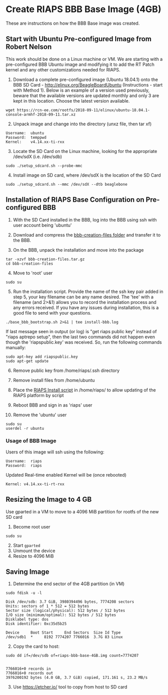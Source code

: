 # Create RIAPS BBB Base Image (4GB)

These are instructions on how the BBB Base image was created.  

## Start with Ubuntu Pre-configured Image from Robert Nelson

This work should be done on a Linux machine or VM. We are starting with a pre-configured BBB Ubuntu image and modifying it to add the RT Patch kernel and any other customizations needed for RIAPS.

1. Download a complete pre-configured image (Ubuntu 18.04.1) onto the BBB SD Card - http://elinux.org/BeagleBoardUbuntu (Instructions - start with Method 1).  Below is an example of a version used previously, beware that the available versions are updated monthly and only 3 are kept in this location.  Choose the latest version available.

```
wget https://rcn-ee.com/rootfs/2018-09-11/elinux/ubuntu-18.04.1-console-armhf-2018-09-11.tar.xz
```

2. Unpack image and change into the directory (unxz file, then tar xf)

```
Username:  ubuntu
Password:  temppwd
Kernel:    v4.14.xx-ti-rxx
```

3. Locate the SD Card on the Linux machine, looking for the appropriate /dev/sdX (i.e. /dev/sdb)

```
sudo ./setup_sdcard.sh --probe-mmc
```

4. Install image on SD card, where /dev/sdX is the location of the SD Card

```
sudo ./setup_sdcard.sh --mmc /dev/sdX --dtb beaglebone
```

## Installation of RIAPS Base Configuration on Pre-configured BBB

1. With the SD Card installed in the BBB, log into the BBB using ssh with user account being 'ubuntu'

2. Download and compress the [bbb-creation-files folder](https://github.com/RIAPS/riaps-integration/tree/master/bbb-creation-files) and transfer it to the BBB.

3. On the BBB, unpack the installation and move into the package

```
tar -xzvf bbb-creation-files.tar.gz
cd bbb-creation-files
```

4. Move to 'root' user

```
sudo su
```

5. Run the installation script. Provide the name of the ssh key pair added in step 5, your key filename can be any name desired. The 'tee' with a filename (and 2>&1) allows you to record the installation process and any errors received. If you have any issues during installation, this is a good file to send with your questions.

```
./base_bbb_bootstrap.sh 2>&1 | tee install-bbb.log
```

If last message seen in output (or log) is "get riaps public key" instead of "riaps aptrepo setup", then the last two commands did not happen even though the 'riapspublic.key' was received.  So, run the following commands manually:

```
sudo apt-key add riapspublic.key
sudo apt-get update
```

6. Remove public key from /home/riaps/.ssh directory

7. Remove install files from /home/ubuntu

8. Place the [RIAPS Install script](https://github.com/RIAPS/riaps-integration/blob/master/riaps-bbbruntime/riaps_install_bbb.sh) in /home/riaps/ to allow updating of the RIAPS platform by script

9. Reboot BBB and sign in as 'riaps' user

10. Remove the 'ubuntu' user

```
sudo su
userdel -r ubuntu
```


### Usage of BBB Image

Users of this image will ssh using the following:

```
Username:  riaps
Password:  riaps
```

Updated Real-time enabled Kernel will be (once rebooted)

```
Kernel: v4.14.xx-ti-rt-rxx
```


## Resizing the Image to 4 GB
Use gparted in a VM to move to a 4096 MiB partition for rootfs of the new SD card
1. Become root user

```
sudo su
```

2. Start ```gparted```
3. Unmount the device
3. Resize to 4096 MiB

## Saving Image

1. Determine the end sector of the 4GB partition (in VM)

```
sudo fdisk -u -l

Disk /dev/sdb: 3.7 GiB, 3980394496 bytes, 7774208 sectors
Units: sectors of 1 * 512 = 512 bytes
Sector size (logical/physical): 512 bytes / 512 bytes
I/O size (minimum/optimal): 512 bytes / 512 bytes
Disklabel type: dos
Disk identifier: 0xc35d5b25

Device     Boot Start     End Sectors  Size Id Type
/dev/sdb1  *     8192 7774207 7766016  3.7G 83 Linux
```

2. Copy the card to host:

```  
sudo dd if=/dev/sdb of=riaps-bbb-base-4GB.img count=7774207  


7766016+0 records in
7766016+0 records out
3976200192 bytes (4.0 GB, 3.7 GiB) copied, 171.161 s, 23.2 MB/s
```

3. Use https://etcher.io/ tool to copy from host to SD card
